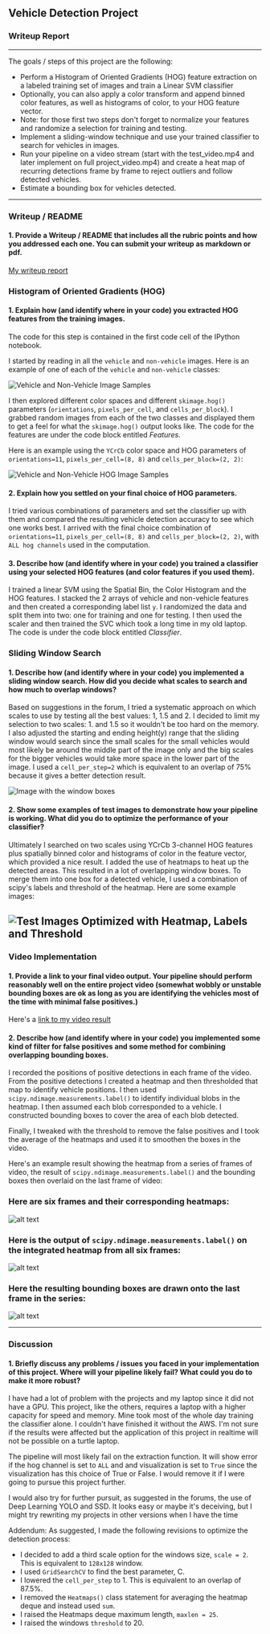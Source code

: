 ## **Vehicle Detection Project**
### Writeup Report
---

The goals / steps of this project are the following:

* Perform a Histogram of Oriented Gradients (HOG) feature extraction on a labeled training set of images and train a Linear SVM classifier
* Optionally, you can also apply a color transform and append binned color features, as well as histograms of color, to your HOG feature vector.
* Note: for those first two steps don't forget to normalize your features and randomize a selection for training and testing.
* Implement a sliding-window technique and use your trained classifier to search for vehicles in images.
* Run your pipeline on a video stream (start with the test_video.mp4 and later implement on full project_video.mp4) and create a heat map of recurring detections frame by frame to reject outliers and follow detected vehicles.
* Estimate a bounding box for vehicles detected.

[//]: # (Image References)
[image1]: ./output_images/car_not_car.png
[image2]: ./output_images/HOG_example.png
[image3]: ./output_images/sliding_windows.png
[image4]: ./output_images/sliding_window.png
[image5]: ./output_images/bboxes_and_heat.png
[image6]: ./output_images/labels_map.png
[image7]: ./output_images/output_bboxes.png
[video1]: ./project_video.mp4

---
### Writeup / README

#### 1. Provide a Writeup / README that includes all the rubric points and how you addressed each one.  You can submit your writeup as markdown or pdf.

[My writeup report](https://github.com/jinglebot/CarND-Vehicle-Detection/blob/master/writeup_report.md)

### Histogram of Oriented Gradients (HOG)

#### 1. Explain how (and identify where in your code) you extracted HOG features from the training images.

The code for this step is contained in the first code cell of the IPython notebook.

I started by reading in all the `vehicle` and `non-vehicle` images.  Here is an example of one of each of the `vehicle` and `non-vehicle` classes:

![Vehicle and Non-Vehicle Image Samples][image1]

I then explored different color spaces and different `skimage.hog()` parameters (`orientations`, `pixels_per_cell`, and `cells_per_block`).  I grabbed random images from each of the two classes and displayed them to get a feel for what the `skimage.hog()` output looks like. The code for the features are under the code block entitled *Features*.

Here is an example using the `YCrCb` color space and HOG parameters of `orientations=11`, `pixels_per_cell=(8, 8)` and `cells_per_block=(2, 2)`:


![Vehicle and Non-Vehicle HOG Image Samples][image2]

#### 2. Explain how you settled on your final choice of HOG parameters.

I tried various combinations of parameters and set the classifier up with them and compared the resulting vehicle detection accuracy to see which one works best. I arrived with the final choice combination of `orientations=11`, `pixels_per_cell=(8, 8)` and `cells_per_block=(2, 2)`, with `ALL hog channels` used in the computation.

#### 3. Describe how (and identify where in your code) you trained a classifier using your selected HOG features (and color features if you used them).

I trained a linear SVM using the Spatial Bin, the Color Histogram and the HOG features. I stacked the 2 arrays of vehicle and non-vehicle features and then created a corresponding label list `y`. I randomized the data and split them into two: one for training and one for testing. I then used the scaler and then trained the SVC which took a long time in my old laptop. The code is under the code block entitled *Classifier*.

### Sliding Window Search

#### 1. Describe how (and identify where in your code) you implemented a sliding window search.  How did you decide what scales to search and how much to overlap windows?

Based on suggestions in the forum, I tried a systematic approach on which scales to use by testing all the best values: 1, 1.5 and 2. I decided to limit my selection to two scales: 1. and 1.5 so it wouldn't be too hard on the memory. I also adjusted the starting and ending height(y) range that the sliding window would search since the small scales for the small vehicles would most likely be around the middle part of the image only and the big scales for the bigger vehicles would take more space in the lower part of the image. I used a `cell_per_step=2` which is equivalent to an overlap of 75% because it gives a better detection result.

![Image with the window boxes][image3]

#### 2. Show some examples of test images to demonstrate how your pipeline is working.  What did you do to optimize the performance of your classifier?

Ultimately I searched on two scales using YCrCb 3-channel HOG features plus spatially binned color and histograms of color in the feature vector, which provided a nice result.  I added the use of heatmaps to heat up the detected areas. This resulted in a lot of overlapping window boxes. To merge them into one box for a detected vehicle, I used a combination of scipy's labels and threshold of the heatmap. Here are some example images:

![Test Images Optimized with Heatmap, Labels and Threshold][image4]
---

### Video Implementation

#### 1. Provide a link to your final video output.  Your pipeline should perform reasonably well on the entire project video (somewhat wobbly or unstable bounding boxes are ok as long as you are identifying the vehicles most of the time with minimal false positives.)

Here's a [link to my video result](./project_video_output.mp4)


#### 2. Describe how (and identify where in your code) you implemented some kind of filter for false positives and some method for combining overlapping bounding boxes.

I recorded the positions of positive detections in each frame of the video.  From the positive detections I created a heatmap and then thresholded that map to identify vehicle positions.  I then used `scipy.ndimage.measurements.label()` to identify individual blobs in the heatmap.  I then assumed each blob corresponded to a vehicle.  I constructed bounding boxes to cover the area of each blob detected.

Finally, I tweaked with the threshold to remove the false positives and I took the average of the heatmaps and used it to smoothen the boxes in the video.

Here's an example result showing the heatmap from a series of frames of video, the result of `scipy.ndimage.measurements.label()` and the bounding boxes then overlaid on the last frame of video:

### Here are six frames and their corresponding heatmaps:

![alt text][image5]

### Here is the output of `scipy.ndimage.measurements.label()` on the integrated heatmap from all six frames:
![alt text][image6]

### Here the resulting bounding boxes are drawn onto the last frame in the series:
![alt text][image7]



---

### Discussion

#### 1. Briefly discuss any problems / issues you faced in your implementation of this project.  Where will your pipeline likely fail?  What could you do to make it more robust?

I have had a lot of problem with the projects and my laptop since it did not have a GPU. This project, like the others, requires a laptop with a higher capacity for speed and memory. Mine took most of the whole day training the classifier alone. I couldn't have finished it without the AWS. I'm not sure if the results were affected but the application of this project in realtime will not be possible on a turtle laptop.

The pipeline will most likely fail on the extraction function. It will show error if the hog channel is set to `ALL` and and visualization is set to `True` since the visualization has this choice of True or False. I would remove it if I were going to pursue this project further.

I would also try for further pursuit, as suggested in the forums, the use of Deep Learning YOLO and SSD. It looks easy or maybe it's deceiving, but I might try rewriting my projects in other versions when I have the time

Addendum:
As suggested, I made the following revisions to optimize the detection process:
- I decided to add a third scale option for  the windows size, `scale = 2`. This is equivalent to `128x128` window.
- I used `GridSearchCV` to find the best parameter, C.
- I lowered the `cell_per_step` to 1. This is equivalent to an overlap of 87.5%.
- I removed the `Heatmaps()` class statement for averaging the heatmap deque and instead used `sum`.
- I raised the Heatmaps deque maximum length, `maxlen = 25`.
- I raised the windows `threshold` to 20.

